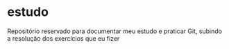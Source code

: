 # estudo
Repositório reservado para documentar meu estudo e praticar Git, subindo a resolução dos exercícios que eu fizer
